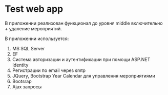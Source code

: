 # Test web app

В приложении реализован функционал до уровня middle включительно + удаление мероприятий.

В приложении используется:

1. MS SQL Server
2. EF
3. Cистема авторизации и аутентификации при помощи ASP.NET Identity
4. Регистрации по email через smtp 
5. JQuery, Bootstrap Year Calendar для управления мероприятиями
6. Bootsrap
7. Ajax запросы


